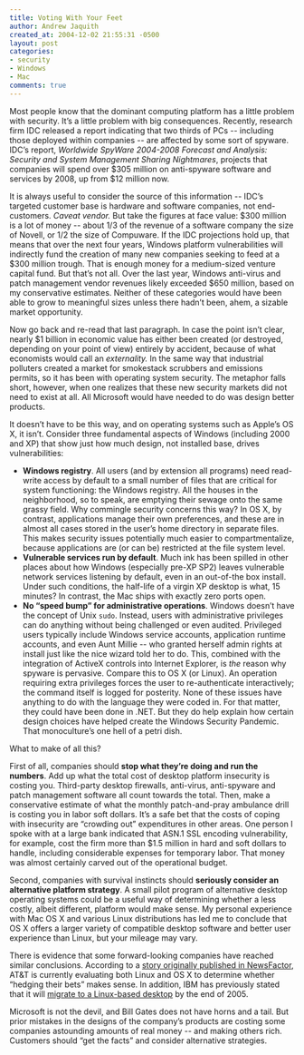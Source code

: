 ```yaml
---
title: Voting With Your Feet
author: Andrew Jaquith
created_at: 2004-12-02 21:55:31 -0500
layout: post
categories: 
- security
- Windows
- Mac
comments: true
---
```

Most people know that the dominant computing platform has a little problem with security. It&rsquo;s a little problem with big consequences. Recently, research firm IDC released a report indicating that two thirds of PCs -- including those deployed within companies -- are affected by some sort of spyware. IDC&rsquo;s report, _Worldwide SpyWare 2004-2008 Forecast and Analysis: Security and System Management Sharing Nightmares_, projects that companies will spend over $305 million on anti-spyware software and services by 2008, up from $12 million now.

It is always useful to consider the source of this information -- IDC&rsquo;s targeted customer base is hardware and software companies, not end-customers. _Caveat vendor._ But take the figures at face value: $300 million is a lot of money -- about 1/3 of the revenue of a software company the size of Novell, or 1/2 the size of Compuware. If the IDC projections hold up, that means that over the next four years, Windows platform vulnerabilities will indirectly fund the creation of many new companies seeking to feed at a $300 million trough. That is enough money for a medium-sized venture capital fund. But that&rsquo;s not all. Over the last year, Windows anti-virus and patch management vendor revenues likely exceeded $650 million, based on my conservative estimates. Neither of these categories would have been able to grow to meaningful sizes unless there hadn&rsquo;t been, ahem, a sizable market opportunity.

<!--more-->

Now go back and re-read that last paragraph. In case the point isn&rsquo;t clear, nearly $1 billion in economic value has either been created (or destroyed, depending on your point of view) entirely by accident, because of what economists would call an _externality._ In the same way that industrial polluters created a market for smokestack scrubbers and emissions permits, so it has been with operating system security. The metaphor falls short, however, when one realizes that these new security markets did not need to exist at all. All Microsoft would have needed to do was design better products.

It doesn&rsquo;t have to be this way, and on operating systems such as Apple&rsquo;s OS X, it isn&rsquo;t. Consider three fundamental aspects of Windows (including 2000 and XP) that show just how much design, not installed base, drives vulnerabilities:

* __Windows registry__. All users (and by extension all programs) need read-write access by default to a small number of files that are critical for system functioning: the Windows registry. All the houses in the neighborhood, so to speak, are emptying their sewage onto the same grassy field. Why commingle security concerns this way? In OS X, by contrast, applications manage their own preferences, and these are in almost all cases stored in the user&rsquo;s home directory in separate files. This makes security issues potentially much easier to compartmentalize, because applications are (or can be) restricted at the file system level.
* __Vulnerable services run by default__. Much ink has been spilled in other places about how Windows (especially pre-XP SP2) leaves vulnerable network services listening by default, even in an out-of-the box install. Under such conditions, the half-life of a virgin XP desktop is what, 15 minutes? In contrast, the Mac ships with exactly zero ports open.
* __No &ldquo;speed bump&rdquo; for administrative operations__. Windows doesn&rsquo;t have the concept of Unix `sudo`. Instead, users with administrative privileges can do anything without being challenged or even audited. Privileged users typically include Windows service accounts, application runtime accounts, and even Aunt Millie -- who granted herself admin rights at install just like the nice wizard told her to do. This, combined with the integration of ActiveX controls into Internet Explorer, is _the_ reason why spyware is pervasive. Compare this to OS X (or Linux). An operation requiring extra privileges forces the user to re-authenticate interactively; the command itself is logged for posterity.
None of these issues have anything to do with the language they were coded in. For that matter, they could have been done in .NET. But they do help explain how certain design choices have helped create the Windows Security Pandemic. That monoculture&rsquo;s one hell of a petri dish.

What to make of all this?

First of all, companies should __stop what they&rsquo;re doing and run the numbers__. Add up what the total cost of desktop platform insecurity is costing you. Third-party desktop firewalls, anti-virus, anti-spyware and patch management software all count towards the total. Then, make a conservative estimate of what the monthly patch-and-pray ambulance drill is costing you in labor soft dollars. It&rsquo;s a safe bet that the costs of coping with insecurity are &ldquo;crowding out&rdquo; expenditures in other areas. One person I spoke with at a large bank indicated that ASN.1 SSL encoding vulnerability, for example, cost the firm more than $1.5 million in hard and soft dollars to handle, including considerable expenses for temporary labor. That money was almost certainly carved out of the operational budget.

Second, companies with survival instincts should __seriously consider an alternative platform strategy__. A small pilot program of alternative desktop operating systems could be a useful way of determining whether a less costly, albeit different, platform would make sense. My personal experience with Mac OS X and various Linux distributions has led me to conclude that OS X offers a larger variety of compatible desktop software and better user experience than Linux, but your mileage may vary. 

There is evidence that some forward-looking companies have reached similar conclusions. According to a [story originally published in NewsFactor](http://enterprise-linux-it.newsfactor.com/story.xhtml?story_title=AT-T-Considering-Mac-OS-X--Linux&story_id=27406), AT&T is currently evaluating both Linux and OS X to determine whether &ldquo;hedging their bets&rdquo; makes sense. In addition, IBM has previously stated that it will [migrate to a Linux-based desktop](http://www.theinquirer.net/?article=13485) by the end of 2005.

Microsoft is not the devil, and Bill Gates does not have horns and a tail. But prior mistakes in the designs of the company&rsquo;s products are costing some companies astounding amounts of real money -- and making others rich. Customers should &ldquo;get the facts&rdquo; and consider alternative strategies.
